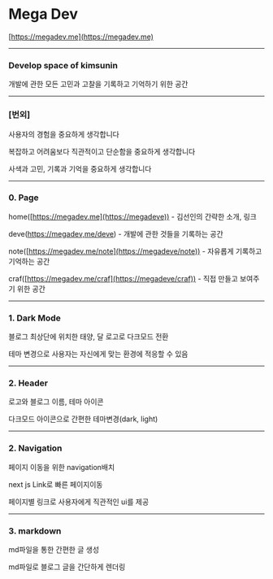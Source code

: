 # Mega Dev

[https://megadev.me](https://megadev.me)

---

### Develop space of kimsunin

개발에 관한 모든 고민과 고찰을 기록하고 기억하기 위한 공간

---

### [번외]

사용자의 경험을 중요하게 생각합니다

복잡하고 어려움보다 직관적이고 단순함을 중요하게 생각합니다

사색과 고민, 기록과 기억을 중요하게 생각합니다

---

### 0. Page

home([https://megadev.me](https://megadeve)) - 김선인의 간략한 소개, 링크

deve([https://megadev,me/deve](https://megadeve/deve)) - 개발에 관한 것들을 기록하는 공간

note([https://megadev.me/note](https://megadeve/note)) - 자유롭게 기록하고 기억하는 공간

craf([https://megadev.me/craf](https://megadeve/craf)) - 직접 만들고 보여주기 위한 공간

---

### 1. Dark Mode

블로그 최상단에 위치한 태양, 달 로고로 다크모드 전환

테마 변경으로 사용자는 자신에게 맞는 환경에 적응할 수 있음

---

### 2. Header

로고와 블로그 이름, 테마 아이콘

다크모드 아이콘으로 간편한 테마변경(dark, light)

---

### 2. Navigation

페이지 이동을 위한 navigation배치

next js Link로 빠른 페이지이동

페이지별 링크로 사용자에게 직관적인 ui를 제공

---

### 3. markdown

md파일을 통한 간편한 글 생성

md파일로 블로그 글을 간단하게 렌더링
